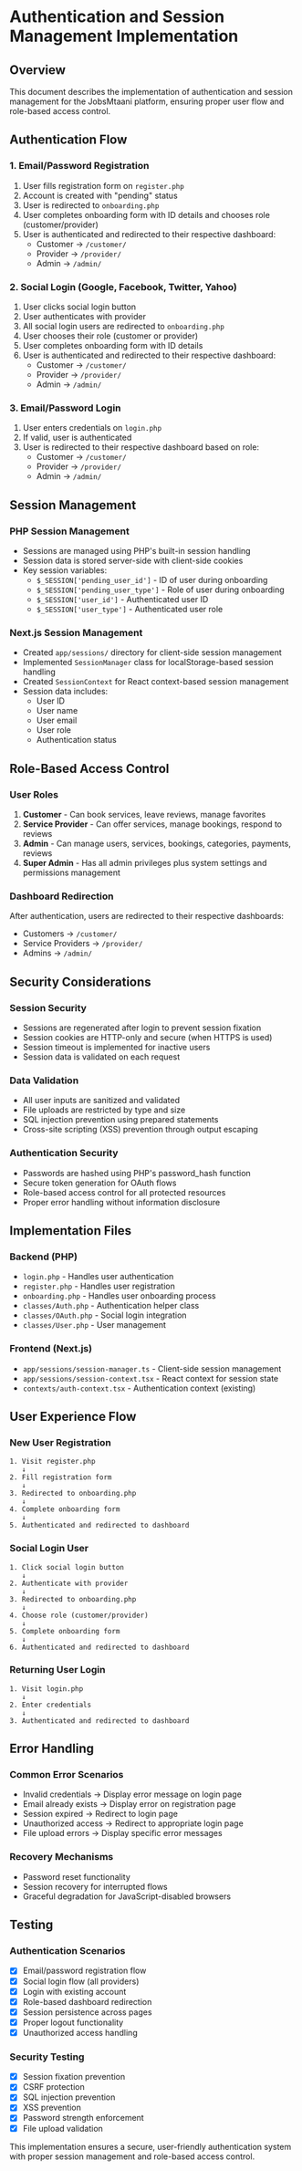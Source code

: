 # Authentication and Session Management Implementation

## Overview
This document describes the implementation of authentication and session management for the JobsMtaani platform, ensuring proper user flow and role-based access control.

## Authentication Flow

### 1. Email/Password Registration
1. User fills registration form on `register.php`
2. Account is created with "pending" status
3. User is redirected to `onboarding.php`
4. User completes onboarding form with ID details and chooses role (customer/provider)
5. User is authenticated and redirected to their respective dashboard:
   - Customer → `/customer/`
   - Provider → `/provider/`
   - Admin → `/admin/`

### 2. Social Login (Google, Facebook, Twitter, Yahoo)
1. User clicks social login button
2. User authenticates with provider
3. All social login users are redirected to `onboarding.php`
4. User chooses their role (customer or provider)
5. User completes onboarding form with ID details
6. User is authenticated and redirected to their respective dashboard:
   - Customer → `/customer/`
   - Provider → `/provider/`
   - Admin → `/admin/`

### 3. Email/Password Login
1. User enters credentials on `login.php`
2. If valid, user is authenticated
3. User is redirected to their respective dashboard based on role:
   - Customer → `/customer/`
   - Provider → `/provider/`
   - Admin → `/admin/`

## Session Management

### PHP Session Management
- Sessions are managed using PHP's built-in session handling
- Session data is stored server-side with client-side cookies
- Key session variables:
  - `$_SESSION['pending_user_id']` - ID of user during onboarding
  - `$_SESSION['pending_user_type']` - Role of user during onboarding
  - `$_SESSION['user_id']` - Authenticated user ID
  - `$_SESSION['user_type']` - Authenticated user role

### Next.js Session Management
- Created `app/sessions/` directory for client-side session management
- Implemented `SessionManager` class for localStorage-based session handling
- Created `SessionContext` for React context-based session management
- Session data includes:
  - User ID
  - User name
  - User email
  - User role
  - Authentication status

## Role-Based Access Control

### User Roles
1. **Customer** - Can book services, leave reviews, manage favorites
2. **Service Provider** - Can offer services, manage bookings, respond to reviews
3. **Admin** - Can manage users, services, bookings, categories, payments, reviews
4. **Super Admin** - Has all admin privileges plus system settings and permissions management

### Dashboard Redirection
After authentication, users are redirected to their respective dashboards:
- Customers → `/customer/`
- Service Providers → `/provider/`
- Admins → `/admin/`

## Security Considerations

### Session Security
- Sessions are regenerated after login to prevent session fixation
- Session cookies are HTTP-only and secure (when HTTPS is used)
- Session timeout is implemented for inactive users
- Session data is validated on each request

### Data Validation
- All user inputs are sanitized and validated
- File uploads are restricted by type and size
- SQL injection prevention using prepared statements
- Cross-site scripting (XSS) prevention through output escaping

### Authentication Security
- Passwords are hashed using PHP's password_hash function
- Secure token generation for OAuth flows
- Role-based access control for all protected resources
- Proper error handling without information disclosure

## Implementation Files

### Backend (PHP)
- `login.php` - Handles user authentication
- `register.php` - Handles user registration
- `onboarding.php` - Handles user onboarding process
- `classes/Auth.php` - Authentication helper class
- `classes/OAuth.php` - Social login integration
- `classes/User.php` - User management

### Frontend (Next.js)
- `app/sessions/session-manager.ts` - Client-side session management
- `app/sessions/session-context.tsx` - React context for session state
- `contexts/auth-context.tsx` - Authentication context (existing)

## User Experience Flow

### New User Registration
```
1. Visit register.php
   ↓
2. Fill registration form
   ↓
3. Redirected to onboarding.php
   ↓
4. Complete onboarding form
   ↓
5. Authenticated and redirected to dashboard
```

### Social Login User
```
1. Click social login button
   ↓
2. Authenticate with provider
   ↓
3. Redirected to onboarding.php
   ↓
4. Choose role (customer/provider)
   ↓
5. Complete onboarding form
   ↓
6. Authenticated and redirected to dashboard
```

### Returning User Login
```
1. Visit login.php
   ↓
2. Enter credentials
   ↓
3. Authenticated and redirected to dashboard
```

## Error Handling

### Common Error Scenarios
- Invalid credentials → Display error message on login page
- Email already exists → Display error on registration page
- Session expired → Redirect to login page
- Unauthorized access → Redirect to appropriate login page
- File upload errors → Display specific error messages

### Recovery Mechanisms
- Password reset functionality
- Session recovery for interrupted flows
- Graceful degradation for JavaScript-disabled browsers

## Testing

### Authentication Scenarios
- [x] Email/password registration flow
- [x] Social login flow (all providers)
- [x] Login with existing account
- [x] Role-based dashboard redirection
- [x] Session persistence across pages
- [x] Proper logout functionality
- [x] Unauthorized access handling

### Security Testing
- [x] Session fixation prevention
- [x] CSRF protection
- [x] SQL injection prevention
- [x] XSS prevention
- [x] Password strength enforcement
- [x] File upload validation

This implementation ensures a secure, user-friendly authentication system with proper session management and role-based access control.